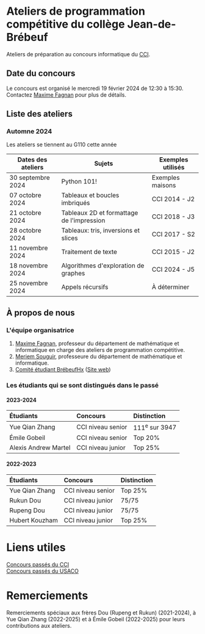 # Ateliers de programmation compétitive du collège Jean-de-Brébeuf
 Ateliers de préparation au concours informatique du [CCI](https://cemc.uwaterloo.ca/fr/contests/ccc).

## Date du concours

Le concours est organisé le mercredi 19 février 2024 de 12:30 à 15:30. Contactez [Maxime Fagnan](mailto:maxime.fagnan@brebeuf.qc.ca) pour plus de détails. 

## Liste des ateliers

### Automne 2024

Les ateliers se tiennent au G110 cette année

| Dates des ateliers | Sujets   | Exemples utilisés   |
|  ---               |  ---     |       ---             |
| 30 septembre 2024| Python 101!                                       | Exemples maisons |
| 07 octobre 2024  | Tableaux et boucles imbriqués                     | CCI 2014 - J2 |
| 21 octobre 2024  | Tableaux 2D et formattage de l'impression         | CCI 2018 - J3 |
| 28 octobre 2024  | Tableaux: tris, inversions et slices              | CCI 2017 - S2 |
| 11 novembre 2024 | Traitement de texte                               | CCI 2015 - J2 |
| 18 novembre 2024 | Algorithmes d'exploration de graphes              | CCI 2024 - J5 |
| 25 novembre 2024 | Appels récursifs                                  | À déterminer  |


## À propos de nous

### L'équipe organisatrice
1. [Maxime Fagnan](mailto:maxime.fagnan@brebeuf.qc.ca), professeur du département de mathématique et informatique en charge des ateliers de programmation compétitive.
2. [Meriem Souguir](mailto:meriem.souguir@brebeuf.qc.ca), professeure du département de mathématique et informatique.
3. [Comité étudiant BrébeufHx](mailto:support@brebeufhackathon.com) ([Site web](https://www.brebeufhackathon.com/)) 

### Les étudiants qui se sont distingués dans le passé

#### 2023-2024
| Étudiants           | Concours            | Distinction     |
| :------------------ | :------------------ | :-------------- |
| Yue Qian Zhang      | CCI niveau senior   | $111^\text{e}$ sur $3947$|
| Émile Gobeil        | CCI niveau senior   | Top 20%         |
| Alexis Andrew Martel| CCI niveau junior   | Top 25%         |


#### 2022-2023
| Étudiants           | Concours            | Distinction     |
| :------------------ | :------------------ | :-------------- |
| Yue Qian Zhang      | CCI niveau senior   | Top 25%         |
| Rukun Dou           | CCI niveau junior   | 75/75           |
| Rupeng Dou          | CCI niveau junior   | 75/75           |
| Hubert Kouzham      | CCI niveau junior   | Top 25%         |

# Liens utiles
[Concours passés du CCI](https://cemc.uwaterloo.ca/contests/ccc-cco-f.html)\
[Concours passés du USACO](http://www.usaco.org/index.php?page=contests)

# Remerciements

Remerciements spéciaux aux frères Dou (Rupeng et Rukun) (2021-2024), à Yue Qian Zhang (2022-2025) et à Émile Gobeil (2022-2025) pour leurs contributions aux ateliers.